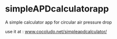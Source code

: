 # simpleAPDcalculatorapp
A simple calculator app for circular air pressure drop

use it at : www.cocoludo.net/simpleapdcalculator/
